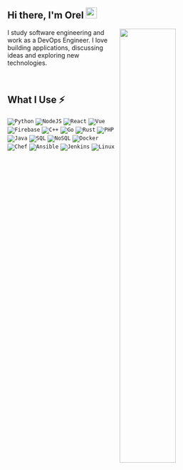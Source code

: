 ## Hi there, I'm Orel <img src="etc/wave.gif" height="25px">

<img src="https://raw.githubusercontent.com/onimur/.github/master/.resources/git-header.svg" align="right" width="50%">

I study software engineering and work as a DevOps Engineer. I love building applications, discussing ideas and exploring new technologies.

<br />

## What I Use ⚡

<!--
<code><img width="10%" src="https://www.vectorlogo.zone/logos/python/python-ar21.svg"></code>
<code><img width="10%" src="https://www.vectorlogo.zone/logos/nodejs/nodejs-ar21.svg"></code>
<code><img width="10%" src="https://www.vectorlogo.zone/logos/reactjs/reactjs-ar21.svg"></code>
<code><img width="10%" src="https://www.vectorlogo.zone/logos/vuejs/vuejs-ar21.svg"></code>
<code><img width="10%" src="https://www.vectorlogo.zone/logos/firebase/firebase-ar21.svg"></code>
<code><img width="4%" src="https://upload.wikimedia.org/wikipedia/commons/thumb/1/18/ISO_C%2B%2B_Logo.svg/1822px-ISO_C%2B%2B_Logo.svg.png"></code>
<code><img width="10%" src="https://www.vectorlogo.zone/logos/golang/golang-ar21.svg"></code>
<code><img width="10%" src="https://www.vectorlogo.zone/logos/rust-lang/rust-lang-ar21.svg"></code>
<code><img width="10%" src="https://www.vectorlogo.zone/logos/php/php-ar21.svg"></code>
<code><img width="10%" src="https://www.vectorlogo.zone/logos/java/java-ar21.svg"></code>
<code><img width="10%" src="https://www.vectorlogo.zone/logos/postgresql/postgresql-ar21.svg"></code>
<code><img width="10%" src="https://www.vectorlogo.zone/logos/mongodb/mongodb-ar21.svg"></code>
<code><img width="10%" src="https://www.vectorlogo.zone/logos/docker/docker-ar21.svg"></code>
<code><img width="10%" src="https://www.vectorlogo.zone/logos/chefio/chefio-ar21.svg"></code>
<code><img width="10%" src="https://www.vectorlogo.zone/logos/ansible/ansible-ar21.svg"></code>
<code><img width="10%" src="https://www.vectorlogo.zone/logos/jenkins/jenkins-ar21.svg"></code>
<code><img width="10%" src="https://www.vectorlogo.zone/logos/linux/linux-ar21.svg"></code>
-->


<code>![Python](https://img.shields.io/badge/-Python-FFD753?style=for-the-badge&logo=Python)</code>
<code>![NodeJS](https://img.shields.io/badge/-NodeJS-305C2B?style=for-the-badge&logo=Node.js)</code>
<code>![React](https://img.shields.io/badge/-React-1c406e?style=for-the-badge&logo=React)</code>
<code>![Vue](https://img.shields.io/badge/-Vue-339229?style=for-the-badge&logo=Vue.js)</code>
<code>![Firebase](https://img.shields.io/badge/-Firebase-C58E28?style=for-the-badge&logo=Firebase)</code>
<code>![C++](https://img.shields.io/badge/-C%20&%20C++-3c484f?style=for-the-badge&logo=C)</code>
<code>![Go](https://img.shields.io/badge/-Go-c6f0f7?style=for-the-badge&logo=Go)</code>
<code>![Rust](https://img.shields.io/badge/-Rust-grey?style=for-the-badge&logo=Rust)</code>
<code>![PHP](https://img.shields.io/badge/-PHP-4F5B93?style=for-the-badge&logo=php)</code>
<code>![Java](https://img.shields.io/badge/-Java-E34A86?style=for-the-badge&logo=java)</code>
<code>![SQL](https://img.shields.io/badge/-SQL-ebdf9d?style=for-the-badge&logo=postgresql)</code>
<code>![NoSQL](https://img.shields.io/badge/-NoSQL-c1ed76?style=for-the-badge&logo=mongodb)</code>
<code>![Docker](https://img.shields.io/badge/-Docker-0b679e?style=for-the-badge&logo=Docker)</code>
<code>![Chef](https://img.shields.io/badge/-Chef-faddad?style=for-the-badge&logo=Chef)</code>
<code>![Ansible](https://img.shields.io/badge/-Ansible-black?style=for-the-badge&logo=Ansible)</code>
<code>![Jenkins](https://img.shields.io/badge/-Jenkins-152630?style=for-the-badge&logo=Jenkins)</code>
<code>![Linux](https://img.shields.io/badge/-Linux-473c38?style=for-the-badge&logo=Linux)</code>
